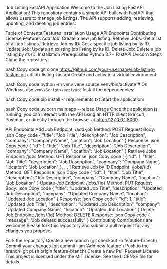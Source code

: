 Job Listing FastAPI Application
Welcome to the Job Listing FastAPI Application! This repository contains a simple API built with FastAPI that allows users to manage job listings. The API supports adding, retrieving, updating, and deleting job entries.

Table of Contents
Features
Installation
Usage
API Endpoints
Contributing
License
Features
Add Job: Create a new job listing.
Retrieve Jobs: Get a list of all job listings.
Retrieve Job by ID: Get a specific job listing by its ID.
Update Job: Update an existing job listing by its ID.
Delete Job: Delete a job listing by its ID.
Installation
Prerequisites
Python 3.7+
FastAPI
Uvicorn
Steps
Clone the repository:

bash
Copy code
git clone https://github.com/your-username/job-listing-fastapi.git
cd job-listing-fastapi
Create and activate a virtual environment:

bash
Copy code
python -m venv venv
source venv/bin/activate # On Windows use `venv\Scripts\activate`
Install the dependencies:

bash
Copy code
pip install -r requirements.txt
Start the application:

bash
Copy code
uvicorn main:app --reload
Usage
Once the application is running, you can interact with the API using an HTTP client like curl, Postman, or directly through the browser at http://127.0.0.1:8000.

API Endpoints
Add Job
Endpoint: /add-job
Method: POST
Request Body:
json
Copy code
{
"title": "Job Title",
"description": "Job Description",
"company": "Company Name",
"location": "Job Location"
}
Response:
json
Copy code
{
"id": 1,
"title": "Job Title",
"description": "Job Description",
"company": "Company Name",
"location": "Job Location"
}
Retrieve Jobs
Endpoint: /jobs
Method: GET
Response:
json
Copy code
[
{
"id": 1,
"title": "Job Title",
"description": "Job Description",
"company": "Company Name",
"location": "Job Location"
},
...
]
Retrieve Job by ID
Endpoint: /jobs/{id}
Method: GET
Response:
json
Copy code
{
"id": 1,
"title": "Job Title",
"description": "Job Description",
"company": "Company Name",
"location": "Job Location"
}
Update Job
Endpoint: /jobs/{id}
Method: PUT
Request Body:
json
Copy code
{
"title": "Updated Job Title",
"description": "Updated Job Description",
"company": "Updated Company Name",
"location": "Updated Job Location"
}
Response:
json
Copy code
{
"id": 1,
"title": "Updated Job Title",
"description": "Updated Job Description",
"company": "Updated Company Name",
"location": "Updated Job Location"
}
Delete Job
Endpoint: /jobs/{id}
Method: DELETE
Response:
json
Copy code
{
"message": "Job deleted successfully"
}
Contributing
Contributions are welcome! Please fork this repository and submit a pull request for any changes you propose.

Fork the repository
Create a new branch (git checkout -b feature-branch)
Commit your changes (git commit -am 'Add new feature')
Push to the branch (git push origin feature-branch)
Create a new Pull Request
License
This project is licensed under the MIT License. See the LICENSE file for details.

